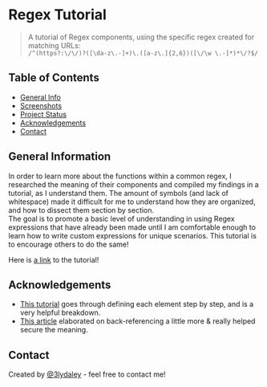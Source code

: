 # Regex Tutorial

> A tutorial of Regex components, using the specific regex created for matching URLs: <br>
> `/^(https?:\/\/)?([\da-z\.-]+)\.([a-z\.]{2,6})([\/\w \.-]*)*\/?$/`
## Table of Contents
* [General Info](#general-information)
* [Screenshots](#screenshots)
* [Project Status](#project-status)
* [Acknowledgements](#acknowledgements)
* [Contact](#contact)



## General Information

<p>
In order to learn more about the functions within a common regex, I researched the meaning of their components and compiled my findings in a tutorial, as I understand them. The amount of symbols (and lack of whitespace) made it difficult for me to understand how they are organized, and how to dissect them section by section. <br>
The goal is to promote a basic level of understanding in using Regex expressions that have already been made until I am comfortable enough to learn how to write custom expressions for unique scenarios. This tutorial is to encourage others to do the same!
</p>

Here is [a link](https://github.com/3lyDaley/regex-tutorial/blob/main/Develop/urlRegexTutorial.md) to the tutorial!

## Acknowledgements

- [This tutorial](https://medium.com/factory-mind/regex-tutorial-a-simple-cheatsheet-by-examples-649dc1c3f285) goes through defining each element step by step, and is a very helpful breakdown.
- [This article](https://www.regular-expressions.info/backref.html) elaborated on back-referencing a little more & really helped secure the meaning.  


## Contact
Created by [@3lydaley](https://github.com/3lyDaley) - feel free to contact me!


<!-- Optional -->
<!-- ## License -->
<!-- This project is open source and available under the [... License](). -->

